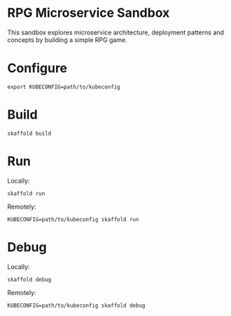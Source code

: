 # RPG Microservice Sandbox

This sandbox explores microservice architecture, deployment patterns and concepts by building a simple RPG game.

# Configure

```
export KUBECONFIG=path/to/kubeconfig
```

# Build

```
skaffold build
```

# Run

Locally:

```
skaffold run
```

Remotely:

```
KUBECONFIG=path/to/kubeconfig skaffold run
```

# Debug

Locally:

```
skaffold debug
```

Remotely:

```
KUBECONFIG=path/to/kubeconfig skaffold debug
```
